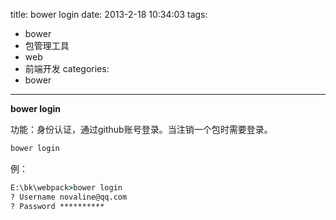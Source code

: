 title: bower login
date: 2013-2-18 10:34:03
tags:
- bower
- 包管理工具
- web
- 前端开发
categories:
- bower

---

__bower login__

功能：身份认证，通过github账号登录。当注销一个包时需要登录。

<!-- more -->

```cmd
bower login
```

例：
```cmd
E:\bk\webpack>bower login
? Username novaline@qq.com
? Password **********

```

